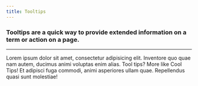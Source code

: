 ```yaml
---
title: Tooltips
---
```


<h3 class="subheader">Tooltips are a quick way to provide extended information on a term or action on a page.</h3>


<hr>

<p>Lorem ipsum dolor sit amet, consectetur adipisicing elit. Inventore quo quae nam autem, ducimus animi voluptas enim alias. <span data-tooltip aria-haspopup="true" class="has-tip" title="Tooltips are awesome, you should totally use them!">Tool tips? More like Cool Tips!</span> Et adipisci fuga commodi, animi asperiores ullam quae. Repellendus quasi sunt molestiae!</p>